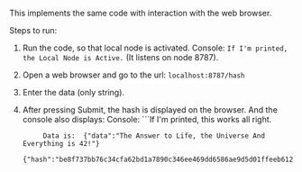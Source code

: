 This implements the same code with interaction with the web browser.

Steps to run: 

1. Run the code, so that local node is activated.
	Console: `If I'm printed, the Local Node is Active.` (It listens on node 8787).

2. Open a web browser and go to the url: `localhost:8787/hash`
3. Enter the data (only string).
4. After pressing Submit, the hash is displayed on the browser. And the console also displays:
	Console: ```If I'm printed, this works all right.

		    Data is:  {"data":"The Answer to Life, the Universe And Everything is 42!"}
                    {"hash":"be8f737bb76c34cfa62bd1a7890c346ee469dd6586ae9d5d01ffeeb61273ca35"}```.

